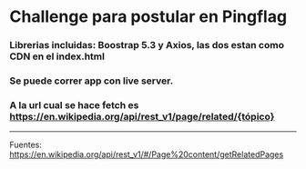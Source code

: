 # Challenge para postular en Pingflag
### Librerias incluidas: Boostrap 5.3 y Axios, las dos estan como CDN en el index.html
### Se puede correr app con live server.
### A la url cual se hace fetch es https://en.wikipedia.org/api/rest_v1/page/related/{tópico}
---
Fuentes:
https://en.wikipedia.org/api/rest_v1/#/Page%20content/getRelatedPages


